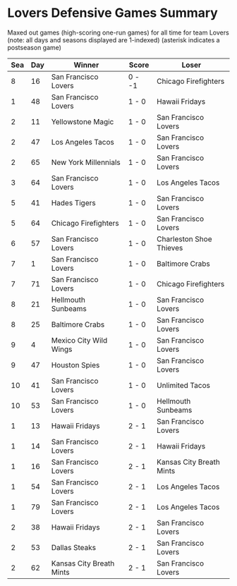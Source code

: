 # Lovers Defensive Games Summary



Maxed out games (high-scoring one-run games) for all time for team Lovers (note: all days and seasons displayed are 1-indexed) (asterisk indicates a postseason game)


| Sea | Day | Winner | Score | Loser | 
| ------ |------ |------ |------ |------ |
| 8 | 16 | San Francisco Lovers | 0 - -1 | Chicago Firefighters | 
| 1 | 48 | San Francisco Lovers | 1 - 0 | Hawaii Fridays | 
| 2 | 11 | Yellowstone Magic | 1 - 0 | San Francisco Lovers | 
| 2 | 47 | Los Angeles Tacos | 1 - 0 | San Francisco Lovers | 
| 2 | 65 | New York Millennials | 1 - 0 | San Francisco Lovers | 
| 3 | 64 | San Francisco Lovers | 1 - 0 | Los Angeles Tacos | 
| 5 | 41 | Hades Tigers | 1 - 0 | San Francisco Lovers | 
| 5 | 64 | Chicago Firefighters | 1 - 0 | San Francisco Lovers | 
| 6 | 57 | San Francisco Lovers | 1 - 0 | Charleston Shoe Thieves | 
| 7 | 1 | San Francisco Lovers | 1 - 0 | Baltimore Crabs | 
| 7 | 71 | San Francisco Lovers | 1 - 0 | Chicago Firefighters | 
| 8 | 21 | Hellmouth Sunbeams | 1 - 0 | San Francisco Lovers | 
| 8 | 25 | Baltimore Crabs | 1 - 0 | San Francisco Lovers | 
| 9 | 4 | Mexico City Wild Wings | 1 - 0 | San Francisco Lovers | 
| 9 | 47 | Houston Spies | 1 - 0 | San Francisco Lovers | 
| 10 | 41 | San Francisco Lovers | 1 - 0 | Unlimited Tacos | 
| 10 | 53 | San Francisco Lovers | 1 - 0 | Hellmouth Sunbeams | 
| 1 | 13 | Hawaii Fridays | 2 - 1 | San Francisco Lovers | 
| 1 | 14 | San Francisco Lovers | 2 - 1 | Hawaii Fridays | 
| 1 | 16 | San Francisco Lovers | 2 - 1 | Kansas City Breath Mints | 
| 1 | 54 | San Francisco Lovers | 2 - 1 | Los Angeles Tacos | 
| 1 | 79 | San Francisco Lovers | 2 - 1 | Los Angeles Tacos | 
| 2 | 38 | Hawaii Fridays | 2 - 1 | San Francisco Lovers | 
| 2 | 53 | Dallas Steaks | 2 - 1 | San Francisco Lovers | 
| 2 | 62 | Kansas City Breath Mints | 2 - 1 | San Francisco Lovers | 


